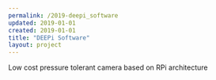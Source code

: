 ```yaml
---
permalink: /2019-deepi_software
updated: 2019-01-01
created: 2019-01-01
title: "DEEPi Software"
layout: project
---
```


Low cost pressure tolerant camera based on RPi architecture
